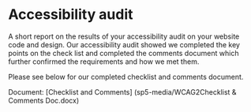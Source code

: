 # Accessibility audit

A short report on the results of your accessibility audit on your website code and design.
Our accessibility audit showed we completed the key points on the check list and completed the comments document which further confirmed the requirements and how we met them. 

Please see below for our completed checklist and comments document. 

Document: [Checklist and Comments] (sp5-media/WCAG2Checklist & Comments Doc.docx)
